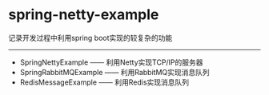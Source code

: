 # spring-netty-example
记录开发过程中利用spring boot实现的较复杂的功能

<hr></hr>

* SpringNettyExample 		—— 利用Netty实现TCP/IP的服务器
* SpringRabbitMQExample 	—— 利用RabbitMQ实现消息队列
* RedisMessageExample		—— 利用Redis实现消息队列
